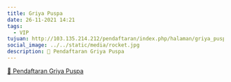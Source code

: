 ```yaml
---
title: Griya Puspa
date: 26-11-2021 14:21
tags:
  - VIP
tujuan: http://103.135.214.212/pendaftaran/index.php/halaman/griya_puspa
social_image: ../../static/media/rocket.jpg
description: 🔗 Pendaftaran Griya Puspa
---
```

[🔗 Pendaftaran Griya Puspa](http://103.135.214.212/pendaftaran/index.php/halaman/griya_puspa)